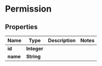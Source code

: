 # Permission

## Properties
Name | Type | Description | Notes
------------ | ------------- | ------------- | -------------
**id** | **Integer** |  | 
**name** | **String** |  | 

